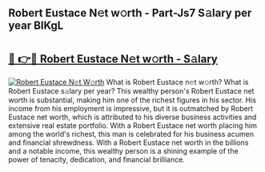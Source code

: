 ## Robert Eustace N𝚎t w𝚘rth - Part-Js7 S𝚊lary per year BIKgL

# <h2><a href="http://gc2uun.nevu.top/?p=Robert+Eustace">🔗 👉🔴 Robert Eustace N𝚎t w𝚘rth - S𝚊lary</a></h2>

[![Robert Eustace N𝚎t W𝚘rth](https://i.imgur.com/Oavwk0R.jpeg)](http://gc2uun.nevu.top/?p=Robert+Eustace)
What is Robert Eustace n𝚎t w𝚘rth? What is Robert Eustace s𝚊lary per year?
This wealthy person's Robert Eustace net worth is substantial, making him one of the richest figures in his sector. His income from his employment is impressive, but it is outmatched by Robert Eustace net worth, which is attributed to his diverse business activities and extensive real estate portfolio. With a Robert Eustace net worth placing him among the world's richest, this man is celebrated for his business acumen and financial shrewdness. With a Robert Eustace net worth in the billions and a notable income, this wealthy person is a shining example of the power of tenacity, dedication, and financial brilliance.
